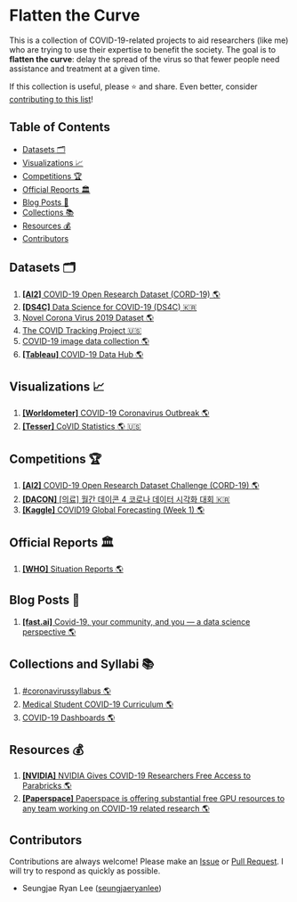 # Flatten the Curve

This is a collection of COVID-19-related projects to aid researchers (like me) who are trying to use their expertise to benefit the society. The goal is to **flatten the curve**: delay the spread of the virus so that fewer people need assistance and treatment at a given time.

If this collection is useful, please ⭐ and share. Even better, consider [contributing to this list](#contributors)!

## Table of Contents

- [Datasets 🗂️](#datasets)
- [Visualizations 📈](#visualizations)
- [Competitions 🏆](#competitions)
- [Official Reports 🏛️](#official-reports)
- [Blog Posts 📝](#blog-posts)
- [Collections 📚](#collections)
- [Resources 💰](#resources)
- [Contributors](#contributors)

<h2 id="datasets">Datasets 🗂️</h2>

1. [**[AI2]** COVID-19 Open Research Dataset (CORD-19) 🌎](https://pages.semanticscholar.org/coronavirus-research)
2. [**[DS4C]** Data Science for COVID-19 (DS4C) 🇰🇷](https://www.kaggle.com/kimjihoo/coronavirusdataset)
3. [Novel Corona Virus 2019 Dataset 🌎](https://www.kaggle.com/sudalairajkumar/novel-corona-virus-2019-dataset)
4. [The COVID Tracking Project 🇺🇸](https://covidtracking.com/)
5. [COVID-19 image data collection 🌎](https://github.com/ieee8023/covid-chestxray-dataset)
6. [**[Tableau]** COVID-19 Data Hub 🌎](https://www.tableau.com/covid-19-coronavirus-data-resources)

<h2 id="visualizations">Visualizations 📈</h2>

1. [**[Worldometer]** COVID-19 Coronavirus Outbreak 🌎](https://www.worldometers.info/coronavirus/)
2. [**[Tesser]** CoVID Statistics 🌎 🇺🇸](https://covid.lepius.io/us)

<h2 id="competitions">Competitions 🏆</h2>

1. [**[AI2]** COVID-19 Open Research Dataset Challenge (CORD-19) 🌎](https://www.kaggle.com/allen-institute-for-ai/CORD-19-research-challenge)
2. [**[DACON]** [의료] 월간 데이콘 4 코로나 데이터 시각화 대회 🇰🇷](https://dacon.io/competitions/official/235590/overview/)
3. [**[Kaggle]** COVID19 Global Forecasting (Week 1) 🌎](https://www.kaggle.com/c/covid19-global-forecasting-week-1)

<h2 id="official-reports">Official Reports 🏛️</h2>

1. [**[WHO]** Situation Reports 🌎](https://www.who.int/emergencies/diseases/novel-coronavirus-2019/situation-reports)

<h2 id="blog-posts">Blog Posts 📝</h2>

1. [**[fast.ai]** Covid-19, your community, and you — a data science perspective 🌎](https://www.fast.ai/2020/03/09/coronavirus/)

<h2 id="collections">Collections and Syllabi 📚</h2>

1. [#coronavirussyllabus 🌎](https://docs.google.com/document/d/1dTkJmhWQ8NcxhmjeLp6ybT1_YOPhFLx9hZ43j1S7DjE/edit)
2. [Medical Student COVID-19 Curriculum 🌎](https://docs.google.com/document/d/13JfRRw1GEIKz4JCde8WcQBCHnu-7nn11P_z0dHov1eA/)
3. [COVID-19 Dashboards 🌎](https://covid19dashboards.com/)

<h2 id="resources">Resources 💰</h2>

1. [**[NVIDIA]** NVIDIA Gives COVID-19 Researchers Free Access to Parabricks 🌎](https://blogs.nvidia.com/blog/2020/03/19/coronavirus-research-parabricks/)
2. [**[Paperspace]** Paperspace is offering substantial free GPU resources to any team working on COVID-19 related research 🌎](https://www.reddit.com/r/MachineLearning/comments/fhl55t/n_paperspace_is_offering_substantial_free_gpu/)


## Contributors

Contributions are always welcome! Please make an [Issue](https://github.com/seungjaeryanlee/flatten-the-curve/issues) or [Pull Request](https://github.com/seungjaeryanlee/flatten-the-curve/pulls). I will try to respond as quickly as possible.

- Seungjae Ryan Lee ([seungjaeryanlee](https://github.com/seungjaeryanlee/))
